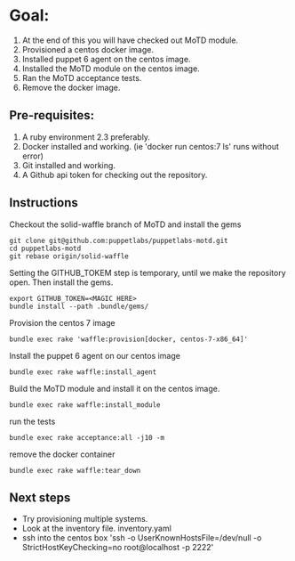 # Goal: 

1. At the end of this you will have checked out MoTD module. 
1. Provisioned a centos docker image. 
1. Installed puppet 6 agent on the centos image. 
1. Installed the MoTD module on the centos image. 
1. Ran the MoTD acceptance tests.
1. Remove the docker image.

## Pre-requisites: 

1. A ruby environment 2.3 preferably. 
1. Docker installed and working. (ie 'docker run centos:7 ls' runs without error)
1. Git installed and working.
1. A Github api token for checking out the repository.

## Instructions

Checkout the solid-waffle branch of MoTD and install the gems

```
git clone git@github.com:puppetlabs/puppetlabs-motd.git
cd puppetlabs-motd
git rebase origin/solid-waffle
```

Setting the GITHUB_TOKEM step is temporary, until we make the repository open. Then install the gems.

```
export GITHUB_TOKEN=<MAGIC HERE>
bundle install --path .bundle/gems/
```

Provision the centos 7 image

```
bundle exec rake 'waffle:provision[docker, centos-7-x86_64]'
```

Install the puppet 6 agent on our centos image

```
bundle exec rake waffle:install_agent
```

Build the MoTD module and install it on the centos image.

```
bundle exec rake waffle:install_module
```

run the tests

```
bundle exec rake acceptance:all -j10 -m 
```

remove the docker container

```
bundle exec rake waffle:tear_down
```

## Next steps

* Try provisioning multiple systems. 
* Look at the inventory file. inventory.yaml
* ssh into the centos box 'ssh -o UserKnownHostsFile=/dev/null -o StrictHostKeyChecking=no root@localhost -p 2222'